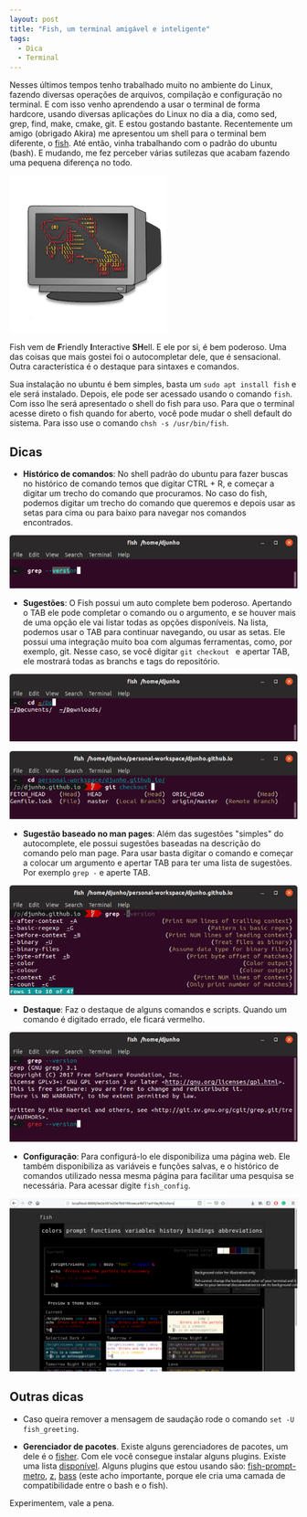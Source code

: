 ```yaml
---
layout: post
title: "Fish, um terminal amigável e inteligente"
tags: 
  - Dica
  - Terminal
---
```


Nesses últimos tempos tenho trabalhado muito no ambiente do Linux, fazendo diversas operações de arquivos, compilação e configuração no terminal. E com isso venho aprendendo a usar o terminal de forma hardcore, usando diversas aplicações do Linux no dia a dia, como sed, grep, find, make, cmake, git. E estou gostando bastante. Recentemente um amigo (obrigado Akira) me apresentou um shell para o terminal bem diferente, o [fish](http://fishshell.com/). Até então, vinha trabalhando com o padrão do ubuntu (bash). E mudando, me fez perceber várias sutilezas que acabam fazendo uma pequena diferença no todo.

![placeholder](/assets/images/2019-05-01-Fish/fishLogo.png "Logo do Fish")
<!-- more -->

Fish vem de **F**riendly **I**nteractive **SH**ell. E ele por si, é bem poderoso. Uma das coisas que mais gostei foi o autocompletar dele, que é sensacional. Outra característica é o destaque para sintaxes e comandos.

Sua instalação no ubuntu é bem simples, basta um `sudo apt install fish` e ele será instalado. Depois, ele pode ser acessado usando o comando `fish`. Com isso lhe será apresentado o shell do fish para uso. Para que o terminal acesse direto o fish quando for aberto, você pode mudar o shell default do sistema. Para isso use o comando `chsh -s /usr/bin/fish`.

Dicas
------

* **Histórico de comandos**: No shell padrão do ubuntu para fazer buscas no histórico de comando temos que digitar CTRL + R, e começar a digitar um trecho do comando que procuramos. No caso do fish, podemos digitar um trecho do comando que queremos e depois usar as setas para cima ou para baixo para navegar nos comandos encontrados.

![placeholder](/assets/images/2019-05-01-Fish/historico.png "Histórico de comandos")

* **Sugestões**: O Fish possui um auto complete bem poderoso. Apertando o TAB ele pode completar o comando ou o argumento, e se houver mais de uma opção ele vai listar todas as opções disponíveis. Na lista, podemos usar o TAB para continuar navegando, ou usar as setas. Ele possui uma integração muito boa com algumas ferramentas, como, por exemplo, git. Nesse caso, se você digitar `git checkout ` e apertar TAB, ele mostrará todas as branchs e tags do repositório.

![placeholder](/assets/images/2019-05-01-Fish/sugestoes.png "Sugestão de nome das pastas")

![placeholder](/assets/images/2019-05-01-Fish/sugestaoGit.png "Sugestões do git")

* **Sugestão baseado no man pages**: Além das sugestões "simples" do autocomplete, ele possui sugestões baseadas na descrição do comando pelo man page. Para usar basta digitar o comando e começar a colocar um argumento e apertar TAB para ter uma lista de sugestões. Por exemplo `grep -` e aperte TAB.

![placeholder](/assets/images/2019-05-01-Fish/sugestaoManPages.png "Sugestões do git")

* **Destaque**: Faz o destaque de alguns comandos e scripts. Quando um comando é digitado errado, ele ficará vermelho.

![placeholder](/assets/images/2019-05-01-Fish/sintaxeDestaque.png "Destaca comandos escritos errados")

* **Configuração**: Para configurá-lo ele disponibiliza uma página web. Ele também disponibiliza as variáveis e funções salvas, e o histórico de comandos utilizado nessa mesma página para facilitar uma pesquisa se necessária. Para acessar digite `fish_config`.

![placeholder](/assets/images/2019-05-01-Fish/config.png "Página de configuração")


Outras dicas
-------------

* Caso queira remover a mensagem de saudação rode o comando `set -U fish_greeting`.

* **Gerenciador de pacotes**. Existe alguns gerenciadores de pacotes, um dele é o [fisher](https://github.com/jorgebucaran/fisher). Com ele você consegue instalar alguns plugins. Existe uma lista [disponível](https://github.com/jorgebucaran/awesome-fish). Alguns plugins que estou usando são: [fish-prompt-metro](https://github.com/fishpkg/fish-prompt-metro), [z](https://github.com/jethrokuan/z), [bass](https://github.com/edc/bass) (este acho importante, porque ele cria uma camada de compatibilidade entre o bash e o fish).

Experimentem, vale a pena.
